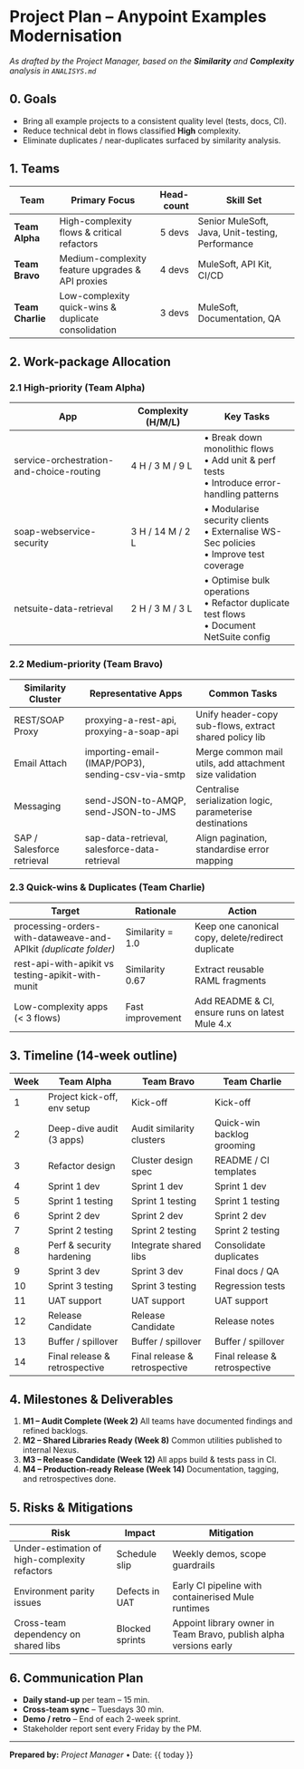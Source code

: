 # Project Plan – Anypoint Examples Modernisation

_As drafted by the Project Manager, based on the **Similarity** and **Complexity** analysis in `ANALISYS.md`_

## 0. Goals
* Bring all example projects to a consistent quality level (tests, docs, CI).
* Reduce technical debt in flows classified **High** complexity.
* Eliminate duplicates / near-duplicates surfaced by similarity analysis.

## 1. Teams
| Team | Primary Focus | Head-count | Skill Set |
|------|---------------|-----------:|-----------|
| **Team Alpha** | High-complexity flows & critical refactors | 5 devs | Senior MuleSoft, Java, Unit-testing, Performance |
| **Team Bravo** | Medium-complexity feature upgrades & API proxies | 4 devs | MuleSoft, API Kit, CI/CD |
| **Team Charlie** | Low-complexity quick-wins & duplicate consolidation | 3 devs | MuleSoft, Documentation, QA |

## 2. Work-package Allocation
### 2.1 High-priority (Team Alpha)
| App | Complexity (H/M/L) | Key Tasks |
|-----|-------------------|-----------|
| service-orchestration-and-choice-routing | 4 H / 3 M / 9 L | • Break down monolithic flows<br>• Add unit & perf tests<br>• Introduce error-handling patterns |
| soap-webservice-security | 3 H / 14 M / 2 L | • Modularise security clients<br>• Externalise WS-Sec policies<br>• Improve test coverage |
| netsuite-data-retrieval | 2 H / 3 M / 3 L | • Optimise bulk operations<br>• Refactor duplicate test flows<br>• Document NetSuite config |

### 2.2 Medium-priority (Team Bravo)
| Similarity Cluster | Representative Apps | Common Tasks |
|-------------------|---------------------|--------------|
| REST/SOAP Proxy | proxying-a-rest-api, proxying-a-soap-api | Unify header-copy sub-flows, extract shared policy lib |
| Email Attach | importing-email-(IMAP/POP3), sending-csv-via-smtp | Merge common mail utils, add attachment size validation |
| Messaging | send-JSON-to-AMQP, send-JSON-to-JMS | Centralise serialization logic, parameterise destinations |
| SAP / Salesforce retrieval | sap-data-retrieval, salesforce-data-retrieval | Align pagination, standardise error mapping |

### 2.3 Quick-wins & Duplicates (Team Charlie)
| Target | Rationale | Action |
|--------|-----------|--------|
| processing-orders-with-dataweave-and-APIkit _(duplicate folder)_ | Similarity = 1.0 | Keep one canonical copy, delete/redirect duplicate |
| rest-api-with-apikit vs testing-apikit-with-munit | Similarity 0.67 | Extract reusable RAML fragments |
| Low-complexity apps (< 3 flows) | Fast improvement | Add README & CI, ensure runs on latest Mule 4.x |

## 3. Timeline (14-week outline)
| Week | Team Alpha | Team Bravo | Team Charlie |
|------|-----------|-----------|--------------|
| 1 | Project kick-off, env setup | Kick-off | Kick-off |
| 2 | Deep-dive audit (3 apps) | Audit similarity clusters | Quick-win backlog grooming |
| 3 | Refactor design | Cluster design spec | README / CI templates |
| 4 | Sprint 1 dev | Sprint 1 dev | Sprint 1 dev |
| 5 | Sprint 1 testing | Sprint 1 testing | Sprint 1 testing |
| 6 | Sprint 2 dev | Sprint 2 dev | Sprint 2 dev |
| 7 | Sprint 2 testing | Sprint 2 testing | Sprint 2 testing |
| 8 | Perf & security hardening | Integrate shared libs | Consolidate duplicates |
| 9 | Sprint 3 dev | Sprint 3 dev | Final docs / QA |
|10 | Sprint 3 testing | Sprint 3 testing | Regression tests |
|11 | UAT support | UAT support | UAT support |
|12 | Release Candidate | Release Candidate | Release notes |
|13 | Buffer / spillover | Buffer / spillover | Buffer / spillover |
|14 | Final release & retrospective | Final release & retrospective | Final release & retrospective |

## 4. Milestones & Deliverables
1. **M1 – Audit Complete (Week 2)**  All teams have documented findings and refined backlogs.
2. **M2 – Shared Libraries Ready (Week 8)**  Common utilities published to internal Nexus.
3. **M3 – Release Candidate (Week 12)**  All apps build & tests pass in CI.
4. **M4 – Production-ready Release (Week 14)**  Documentation, tagging, and retrospectives done.

## 5. Risks & Mitigations
| Risk | Impact | Mitigation |
|------|--------|-----------|
| Under-estimation of high-complexity refactors | Schedule slip | Weekly demos, scope guardrails |
| Environment parity issues | Defects in UAT | Early CI pipeline with containerised Mule runtimes |
| Cross-team dependency on shared libs | Blocked sprints | Appoint library owner in Team Bravo, publish alpha versions early |

## 6. Communication Plan
* **Daily stand-up** per team – 15 min.
* **Cross-team sync** – Tuesdays 30 min.
* **Demo / retro** – End of each 2-week sprint.
* Stakeholder report sent every Friday by the PM.

---
**Prepared by:** _Project Manager_  •  Date: {{ today }} 
